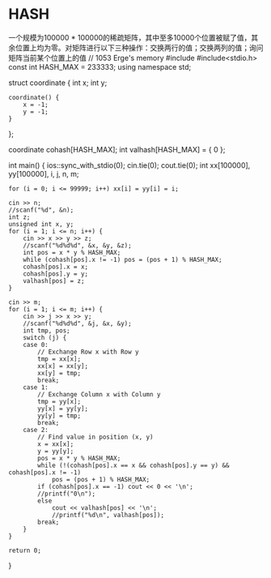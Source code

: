 # HASH
一个规模为100000 * 100000的稀疏矩阵，其中至多10000个位置被赋了值，其余位置上均为零。对矩阵进行以下三种操作：交换两行的值；交换两列的值；询问矩阵当前某个位置上的值
// 1053 Erge's memory
#include<iostream>
#include<stdio.h> 
const int HASH_MAX = 233333;
using namespace std;

struct coordinate {
	int x;
	int y;

	coordinate() {
		x = -1;
		y = -1;
	}
};

coordinate cohash[HASH_MAX];
int valhash[HASH_MAX] = { 0 };

int main() {
	ios::sync_with_stdio(0); cin.tie(0); cout.tie(0);
	int xx[100000], yy[100000], i, j, n, m;

	for (i = 0; i <= 99999; i++) xx[i] = yy[i] = i;

	cin >> n;
	//scanf("%d", &n);
	int z;
	unsigned int x, y;
	for (i = 1; i <= n; i++) {
		cin >> x >> y >> z;
		//scanf("%d%d%d", &x, &y, &z);
		int pos = x * y % HASH_MAX;
		while (cohash[pos].x != -1) pos = (pos + 1) % HASH_MAX;
		cohash[pos].x = x;
		cohash[pos].y = y;
		valhash[pos] = z;
	}

	cin >> m;
	for (i = 1; i <= m; i++) {
		cin >> j >> x >> y;
		//scanf("%d%d%d", &j, &x, &y);
		int tmp, pos;
		switch (j) {
		case 0:
			// Exchange Row x with Row y
			tmp = xx[x];
			xx[x] = xx[y];
			xx[y] = tmp;
			break;
		case 1:
			// Exchange Column x with Column y
			tmp = yy[x];
			yy[x] = yy[y];
			yy[y] = tmp;
			break;
		case 2:
			// Find value in position (x, y)
			x = xx[x];
			y = yy[y];
			pos = x * y % HASH_MAX;
			while (!(cohash[pos].x == x && cohash[pos].y == y) && cohash[pos].x != -1)
				pos = (pos + 1) % HASH_MAX;
			if (cohash[pos].x == -1) cout << 0 << '\n';
			//printf("0\n");
			else
				cout << valhash[pos] << '\n';
				//printf("%d\n", valhash[pos]);
			break;
		}
	}

	return 0;
}
